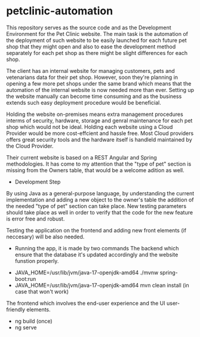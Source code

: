 # petclinic-automation

This repository serves as the source code and as the Development Environment for the Pet Clinic website. The main task is the automation of the deployment of such website to be easily launched for each future pet shop that they might open and also to ease the development method separately for each pet shop as there might be slight differences for each shop.

The client has an internal website for managing customers, pets and vetenarians data for their pet shop. However, soon they're planning in opening a few more pet shops under the same brand which means that the automation of the internal website is now needed more than ever. Setting up the website manually can become time consuming and as the business extends such easy deployment procedure would be beneficial. 

Holding the website on-premises means extra management procedures interms of security, hardware, storage and genral maintenance for each pet shop which would not be ideal. Holding each website using a Cloud Provider would be more cost-effcient and hassle free. Most Cloud providers offers great security tools and the hardware itself is handleld maintained by the Cloud Provider.

Their current website is based on a REST Angular and Spring methodologies. It has come to my attention that the "type of pet" section is missing from the Owners table, that would be a welcome adition as well.

* Development Step

By using Java as a general-purpose language, by understanding the current implementation and adding a new object to the owner's table the addition of the needed "type of pet" section can take place. New testing parameters should take place as well in order to verify that the code for the new feature is error free and robust.

Testing the application on the frontend and adding new front elements (if neccesary) will be also needed.

* Running the app, it is made by two commands
The backend which ensure that the database it's updated accordingly and the website funstion properly.

- JAVA_HOME=/usr/lib/jvm/java-17-openjdk-amd64 ./mvnw spring-boot:run
- JAVA_HOME=/usr/lib/jvm/java-17-openjdk-amd64 mvn clean install (in case that won't work)

The frontend which involves the end-user experience and the UI user-friendly elements.

- ng build (once)
- ng serve






